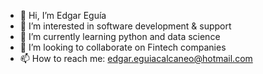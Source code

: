 - 👋 Hi, I’m Edgar Eguía
- 👀 I’m interested in software development & support
- 🌱 I’m currently learning python and data science
- 💞️ I’m looking to collaborate on Fintech companies
- 📫 How to reach me: edgar.eguiacalcaneo@hotmail.com

<!---
ed210988/ed210988 is a ✨ special ✨ repository because its `README.md` (this file) appears on your GitHub profile.
You can click the Preview link to take a look at your changes.
--->
